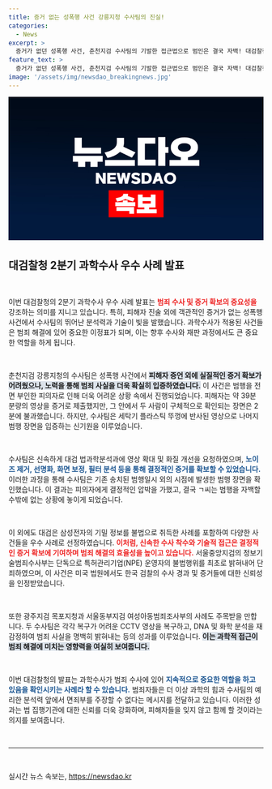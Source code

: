 ```yaml
---
title: 증거 없는 성폭행 사건 강릉지청 수사팀의 진실!
categories:
  - News
excerpt: >
  증거가 없던 성폭행 사건, 춘천지검 수사팀의 기발한 접근법으로 범인은 결국 자백! 대검찰청, 이들이 밝혀낸 과학 수사의 우수 사례를 주목하라!
feature_text: >
  증거가 없던 성폭행 사건, 춘천지검 수사팀의 기발한 접근법으로 범인은 결국 자백! 대검찰청, 이들이 밝혀낸 과학 수사의 우수 사례를 주목하라!
image: '/assets/img/newsdao_breakingnews.jpg'
---
```


<p><img src="/assets/img/newsdao_breakingnews.jpg" alt="ontimetimes 속보" /></p>

<h2 data-ke-size="size26">대검찰청 2분기 과학수사 우수 사례 발표</h2>

<p data-ke-size="size16">&nbsp;</p>

<p>이번 대검찰청의 2분기 과학수사 우수 사례 발표는 <b><span style="color: #ee2323;">범죄 수사 및 증거 확보의 중요성을</span></b> 강조하는 의미를 지니고 있습니다. 특히, 피해자 진술 외에 객관적인 증거가 없는 성폭행 사건에서 수사팀의 뛰어난 분석력과 기술이 빛을 발했습니다. 과학수사가 적용된 사건들은 범죄 해결에 있어 중요한 이정표가 되며, 이는 향후 수사와 재판 과정에서도 큰 중요한 역할을 하게 됩니다.</p>

<p data-ke-size="size16">&nbsp;</p>

<p>춘천지검 강릉지청의 수사팀은 성폭행 사건에서 <b><span style="background-color: #21538527;">피해자 증언 외에 실질적인 증거 확보가 어려웠으나, 노력을 통해 범죄 사실을 더욱 확실히 입증하였습니다.</span></b> 이 사건은 범행을 전면 부인한 피의자로 인해 더욱 어려운 상황 속에서 진행되었습니다. 피해자는 약 39분 분량의 영상을 증거로 제출했지만, 그 안에서 두 사람이 구체적으로 확인되는 장면은 2분에 불과했습니다. 하지만, 수사팀은 세탁기 플라스틱 뚜껑에 반사된 영상으로 나머지 범행 장면을 입증하는 신기원을 이루었습니다.</p>

<p data-ke-size="size16">&nbsp;</p>

<p>수사팀은 신속하게 대검 법과학분석과에 영상 확대 및 화질 개선을 요청하였으며, <b><span style="color: #1a5490;">노이즈 제거, 선명화, 화면 보정, 필터 분석 등을 통해 결정적인 증거를 확보할 수 있었습니다.</span></b> 이러한 과정을 통해 수사팀은 기존 송치된 범행일시 외의 시점에 발생한 범행 장면을 확인했습니다. 이 결과는 피의자에게 결정적인 압박을 가했고, 결국 ㄱ씨는 범행을 자백할 수밖에 없는 상황에 놓이게 되었습니다.</p>

<p data-ke-size="size16">&nbsp;</p>

<p>이 외에도 대검은 삼성전자의 기밀 정보를 불법으로 취득한 사례를 포함하여 다양한 사건들을 우수 사례로 선정하였습니다. <b><span style="color: #ee2323;">이처럼, 신속한 수사 착수와 기술적 접근은 결정적인 증거 확보에 기여하며 범죄 해결의 효율성을 높이고 있습니다.</span></b> 서울중앙지검의 정보기술범죄수사부는 단독으로 특허관리기업(NPE) 운영자의 불법행위를 최초로 밝혀내어 단죄하였으며, 이 사건은 미국 법원에서도 한국 검찰의 수사 경과 및 증거들에 대한 신뢰성을 인정받았습니다.</p>

<p data-ke-size="size16">&nbsp;</p>

<p>또한 광주지검 목포지청과 서울동부지검 여성아동범죄조사부의 사례도 주목받을 만합니다. 두 수사팀은 각각 복구가 어려운 CCTV 영상을 복구하고, DNA 및 화학 분석을 재감정하여 범죄 사실을 명백히 밝혀내는 등의 성과를 이루었습니다. <b><span style="background-color: #21538527;">이는 과학적 접근이 범죄 해결에 미치는 영향력을 여실히 보여줍니다.</span></b></p>

<p data-ke-size="size16">&nbsp;</p>

<p>이번 대검찰청의 발표는 과학수사가 범죄 수사에 있어 <b><span style="color: #1a5490;">지속적으로 중요한 역할을 하고 있음을 확인시키는 사례라 할 수 있습니다.</span></b> 범죄자들은 더 이상 과학의 힘과 수사팀의 예리한 분석력 앞에서 면죄부를 주장할 수 없다는 메시지를 전달하고 있습니다. 이러한 성과는 법 집행기관에 대한 신뢰를 더욱 강화하며, 피해자들을 잊지 않고 함께 할 것이라는 의지를 보여줍니다.</p>

<p data-ke-size="size16">&nbsp;</p>

<hr>

<p data-ke-size="size16">&nbsp;</p>
실시간 뉴스 속보는, <a href="https://newsdao.kr" rel="dofollow">https://newsdao.kr</a>


